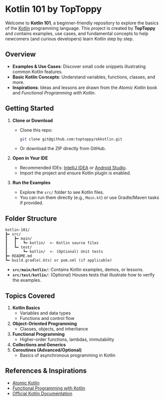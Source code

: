 # Kotlin 101 by TopToppy

Welcome to **Kotlin 101**, a beginner-friendly repository to explore the basics of the [Kotlin](https://kotlinlang.org/) programming language. This project is created by **TopToppy** and contains examples, use cases, and fundamental concepts to help newcomers (and curious developers) learn Kotlin step by step.

## Overview

- **Examples & Use Cases**: Discover small code snippets illustrating common Kotlin features.
- **Basic Kotlin Concepts**: Understand variables, functions, classes, and more.
- **Inspirations**: Ideas and lessons are drawn from the _Atomic Kotlin_ book and _Functional Programming with Kotlin_.

## Getting Started

1. **Clone or Download**  
   - Clone this repo:  
     ```bash
     git clone git@github.com:toptoppy/okkotlin.git
     ```
   - Or download the ZIP directly from GitHub.

2. **Open in Your IDE**  
   - Recommended IDEs: [IntelliJ IDEA](https://www.jetbrains.com/idea/) or [Android Studio](https://developer.android.com/studio).
   - Import the project and ensure Kotlin plugin is enabled.

3. **Run the Examples**  
   - Explore the `src/` folder to see Kotlin files.
   - You can run them directly (e.g., `Main.kt`) or use Gradle/Maven tasks if provided.

## Folder Structure
```
kotlin-101/
┣━ src/
┃   ┣━ main/
┃   ┃   ┗━ kotlin/  <- Kotlin source files
┃   ┗━ test/
┃       ┗━ kotlin/  <- (Optional) Unit tests
┣━ README.md
┗━ build.gradle(.kts) or pom.xml (if applicable)
```

- **`src/main/kotlin/`**: Contains Kotlin examples, demos, or lessons.
- **`src/test/kotlin/`**: (Optional) Houses tests that illustrate how to verify the examples.

## Topics Covered

1. **Kotlin Basics**  
   - Variables and data types  
   - Functions and control flow
2. **Object-Oriented Programming**  
   - Classes, objects, and inheritance
3. **Functional Programming**  
   - Higher-order functions, lambdas, immutability
4. **Collections and Generics**
5. **Coroutines (Advanced/Optional)**  
   - Basics of asynchronous programming in Kotlin

## References & Inspirations

- [Atomic Kotlin](https://www.atomickotlin.com/)  
- [Functional Programming with Kotlin](https://www.packtpub.com/product/functional-programming-in-kotlin/9781788399081)  
- [Official Kotlin Documentation](https://kotlinlang.org/docs/home.html)
